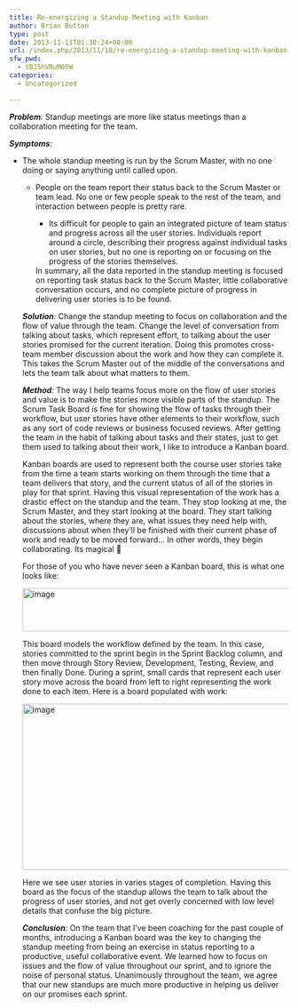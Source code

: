 ```yaml
---
title: Re-energizing a Standup Meeting with Kanban
author: Brian Button
type: post
date: 2013-11-11T01:30:24+00:00
url: /index.php/2013/11/10/re-energizing-a-standup-meeting-with-kanban-2/
sfw_pwd:
  - tBJ5hVRuM05W
categories:
  - Uncategorized

---
```

_**Problem**:_ Standup meetings are more like status meetings than a collaboration meeting for the team.

_**Symptoms**:_&nbsp;

  * The whole standup meeting is run by the Scrum Master, with no one doing or saying anything until called upon. 
      * People on the team report their status back to the Scrum Master or team lead. No one or few people speak to the rest of the team, and interaction between people is pretty rare. 
          * Its difficult for people to gain an integrated picture of team status and progress across all the user stories. Individuals report around a circle, describing their progress against individual tasks on user stories, but no one is reporting on or focusing on the progress of the stories themselves.</ul> 
        In summary, all the data reported in the standup meeting is focused on reporting task status back to the Scrum Master, little collaborative conversation occurs, and no complete picture of progress in delivering user stories is to be found.
        
        _**Solution**:_ Change the standup meeting to focus on collaboration and the flow of value through the team. Change the level of conversation from talking about tasks, which represent effort, to talking about the user stories promised for the current iteration. Doing this promotes cross-team member discussion about the work and how they can complete it. This takes the Scrum Master out of the middle of the conversations and lets the team talk about what matters to them.
        
        _**Method**:_ The way I help teams focus more on the flow of user stories and value is to make the stories more visible parts of the standup. The Scrum Task Board is fine for showing the flow of tasks through their workflow, but user stories have other elements to their workflow, such as any sort of code reviews or business focused reviews. After getting the team in the habit of talking about tasks and their states, just to get them used to talking about their work, I like to introduce a Kanban board.
        
        Kanban boards are used to represent both the course user stories take from the time a team starts working on them through the time that a team delivers that story, and the current status of all of the stories in play for that sprint. Having this visual representation of the work has a drastic effect on the standup and the team. They stop looking at me, the Scrum Master, and they start looking at the board. They start talking about the stories, where they are, what issues they need help with, discussions about when they’ll be finished with their current phase of work and ready to be moved forward… In other words, they begin collaborating. Its magical 🙂 
        
        For those of you who have never seen a Kanban board, this is what one looks like:
        
        [<img style="border-right-width: 0px; display: inline; border-top-width: 0px; border-bottom-width: 0px; border-left-width: 0px" title="image" border="0" alt="image" src="http://agileprogrammer.com/wp-content/uploads/2013/11/image_thumb.png" width="598" height="78" />][1] 
        
        This board models the workflow defined by the team. In this case, stories committed to the sprint begin in the Sprint Backlog column, and then move through Story Review, Development, Testing, Review, and then finally Done. During a sprint, small cards that represent each user story move across the board from left to right representing the work done to each item. Here is a board populated with work:
        
        [<img style="border-right-width: 0px; display: inline; border-top-width: 0px; border-bottom-width: 0px; border-left-width: 0px" title="image" border="0" alt="image" src="http://agileprogrammer.com/wp-content/uploads/2013/11/image_thumb1.png" width="604" height="299" />][2] 
        
        Here we see user stories in varies stages of completion. Having this board as the focus of the standup allows the team to talk about the progress of user stories, and not get overly concerned with low level details that confuse the big picture.
        
        _**Conclusion**:_ On the team that I’ve been coaching for the past couple of months, introducing a Kanban board was the key to changing the standup meeting from being an exercise in status reporting to a productive, useful collaborative event. We learned how to focus on issues and the flow of value throughout our sprint, and to ignore the noise of personal status. Unanimously throughout the team, we agree that our new standups are much more productive in helping us deliver on our promises each sprint.

 [1]: http://agileprogrammer.com/wp-content/uploads/2013/11/image.png
 [2]: http://agileprogrammer.com/wp-content/uploads/2013/11/image1.png